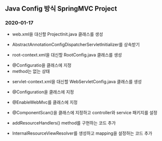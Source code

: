 ## Java Config 방식 SpringMVC Project
### 2020-01-17

* web.xml을 대신할 ProjectInit.java 클래스를 생성
* AbstractAnnotationConfigDispatcherServletInitializer를 상속받기


* root-context.xml을 대신할 RootConfig.java 클래스를 생성
- @Configuratio을 클래스에 지정
- method는 없는 상태

* servlet-context.xml을 대신할 WebServletConfig.java 클래스를 생성
- @Configuration을 클래스에 지정
- @EnableWebMvc를 클래스에 지정
- @ComponentScan()을 클래스에 지정하고 controller와 service 패키지를 설정


- addResourceHandlers() method를 구현하는 코드 추가
- InternalResourceViewResolver를 생성하고 mapping을 설정하는 코드 추가